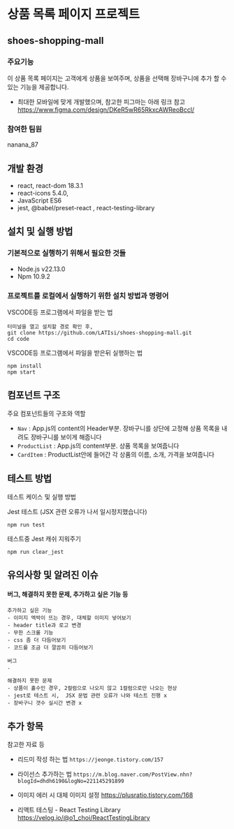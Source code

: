 # 상품 목록 페이지 프로젝트

## shoes-shopping-mall
### 주요기능
이 상품 목록 페이지는 고객에게 상품을 보여주며, 상품을 선택해 장바구니에 추가 할 수 있는 기능을 제공합니다.

- 최대한 모바일에 맞게 개발했으며, 참고한 피그마는 아래 링크 참고
<a>https://www.figma.com/design/DKeR5wR65RkxcAWReoBccl/</a>

### 참여한 팀원
nanana_87

## 개발 환경
- react, react-dom 18.3.1
- react-icons 5.4.0,
- JavaScript ES6
- jest, @babel/preset-react , react-testing-library

## 설치 및 실행 방법

### 기본적으로 실행하기 위해서 필요한 것들
- Node.js v22.13.0
- Npm 10.9.2

### 프로젝트를 로컬에서 실행하기 위한 설치 방법과 명령어

VSCODE등 프로그램에서 파일을 받는 법
```
터미널을 열고 설치할 경로 확인 후,
git clone https://github.com/LATIsi/shoes-shopping-mall.git
cd code
```

VSCODE등 프로그램에서 파일을 받은뒤 실행하는 법
```
npm install
npm start
```


## 컴포넌트 구조

주요 컴포넌트들의 구조와 역할

- `Nav` : App.js의 content의 Header부분. 장바구니를 상단에 고정해 상품 목록을 내려도 장바구니를 보이게 해줍니다
- `ProductList` : App.js의 content부분. 상품 목록을 보여줍니다
- `CardItem` : ProductList안에 들어간 각 상품의 이름, 소개, 가격을 보여줍니다

## 테스트 방법

테스트 케이스 및 실행 방법

Jest 테스트 (JSX 관련 오류가 나서 일시정지했습니다)
```
npm run test
```

테스트중 Jest 캐쉬 지워주기
```
npm run clear_jest
```

## 유의사항 및 알려진 이슈

####  버그, 해결하지 못한 문제, 추가하고 싶은 기능 등


```
추가하고 싶은 기능
- 이미지 엑박이 뜨는 경우, 대체할 이미지 넣어보기
- header title과 로고 변경
- 무한 스크롤 기능
- css 좀 더 다듬어보기
- 코드를 조금 더 깔끔히 다듬어보기
```

```
버그
.
```

```
해결하지 못한 문제
- 상품이 홀수인 경우, 2컬럼으로 나오지 않고 1컬럼으로만 나오는 현상 
- jest로 테스트 시,  JSX 문법 관련 오류가 나와 테스트 진행 x
- 장바구니 갯수 실시간 변경 x
```

## 추가 항목

참고한 자료 등

- 리드미 작성 하는 법
<a>`https://jeonge.tistory.com/157 `</a>


- 라이선스 추가하는 법
<a>`https://m.blog.naver.com/PostView.nhn?blogId=dhdh6190&logNo=221145291899`</a>
 
- 이미지 에러 시 대체 이미지 설정
<a>https://plusratio.tistory.com/168</a>

- 리액트 테스팅 - React Testing Library
<a>https://velog.io/@o1_choi/ReactTestingLibrary</a>
